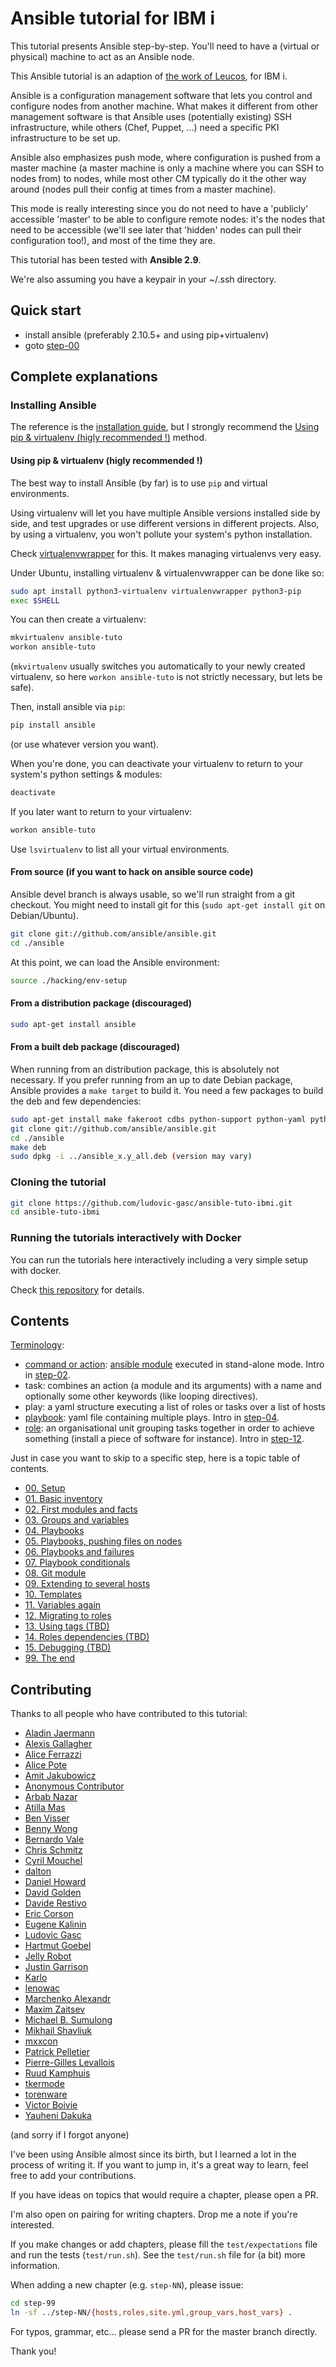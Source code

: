 # Ansible tutorial for IBM i

This tutorial presents Ansible step-by-step. You'll need to have a (virtual or
physical) machine to act as an Ansible node.

This Ansible tutorial is an adaption of [the work of Leucos](https://github.com/leucos/ansible-tuto), for IBM i.

Ansible is a configuration management software that lets you control and
configure nodes from another machine. What makes it different from other
management software is that Ansible uses (potentially existing) SSH
infrastructure, while others (Chef, Puppet, ...) need a specific PKI
infrastructure to be set up.

Ansible also emphasizes push mode, where configuration is pushed from a master
machine (a master machine is only a machine where you can SSH to nodes from) to
nodes, while most other CM typically do it the other way around (nodes pull
their config at times from a master machine).

This mode is really interesting since you do not need to have a 'publicly'
accessible 'master' to be able to configure remote nodes: it's the nodes
that need to be accessible (we'll see later that 'hidden' nodes can pull their
configuration too!), and most of the time they are.

This tutorial has been tested with **Ansible 2.9**.

We're also assuming you have a keypair in your ~/.ssh directory.

## Quick start

- install ansible (preferably 2.10.5+ and using pip+virtualenv)
- goto [step-00](./step-00/README.md)

## Complete explanations

### Installing Ansible

The reference is the [installation
guide](https://docs.ansible.com/ansible/latest/installation_guide/intro_installation.html),
but I strongly recommend the [Using pip & virtualenv (higly recommended
!)](#using-pip--virtualenv-higly-recommended-) method.

#### Using pip & virtualenv (higly recommended !)

The best way to install Ansible (by far) is to use `pip` and virtual
environments.

Using virtualenv will let you have multiple Ansible versions
installed side by side, and test upgrades or use different versions in
different projects. Also, by using a virtualenv, you won't pollute your
system's python installation.

Check
[virtualenvwrapper](https://virtualenvwrapper.readthedocs.io/en/latest/)
for this. It makes managing virtualenvs very easy.

Under Ubuntu, installing virtualenv & virtualenvwrapper can be done like
so:

```bash
sudo apt install python3-virtualenv virtualenvwrapper python3-pip
exec $SHELL
```

You can then create a virtualenv:

```bash
mkvirtualenv ansible-tuto
workon ansible-tuto
```

(`mkvirtualenv` usually switches you automatically to your newly created
virtualenv, so here `workon ansible-tuto` is not strictly necessary, but
lets be safe).

Then, install ansible via `pip`:

```bash
pip install ansible
```

(or use whatever version you want).

When you're done, you can deactivate your virtualenv to return to your
system's python settings & modules:

```bash
deactivate
```

If you later want to return to your virtualenv:

```bash
workon ansible-tuto
```

Use `lsvirtualenv` to list all your virtual environments.

#### From source (if you want to hack on ansible source code)

Ansible devel branch is always usable, so we'll run straight from a git checkout.
You might need to install git for this (`sudo apt-get install git` on Debian/Ubuntu).

```bash
git clone git://github.com/ansible/ansible.git
cd ./ansible
```

At this point, we can load the Ansible environment:

```bash
source ./hacking/env-setup
```

#### From a distribution package (discouraged)

```bash
sudo apt-get install ansible
```

#### From a built deb package (discouraged)

When running from an distribution package, this is absolutely not
necessary. If you prefer running from an up to date Debian package,
Ansible provides a `make target` to build it. You need a few packages to
build the deb and
few dependencies:

```bash
sudo apt-get install make fakeroot cdbs python-support python-yaml python-jinja2 python-paramiko python-crypto python-pip
git clone git://github.com/ansible/ansible.git
cd ./ansible
make deb
sudo dpkg -i ../ansible_x.y_all.deb (version may vary)
```

### Cloning the tutorial

```bash
git clone https://github.com/ludovic-gasc/ansible-tuto-ibmi.git
cd ansible-tuto-ibmi
```

### Running the tutorials interactively with Docker

You can run the tutorials here interactively including a very simple setup with docker.

Check [this repository](https://github.com/turkenh/ansible-interactive-tutorial) for details.

## Contents

[Terminology](https://docs.ansible.com/ansible/glossary.html):
 - [command or
   action](https://docs.ansible.com/ansible/intro_adhoc.html): [ansible module](https://docs.ansible.com/ansible/modules.html) executed in
   stand-alone mode. Intro in [step-02](https://github.com/ludovic-gasc/ansible-tuto-ibmi/tree/master/step-02).
 - task: combines an action (a module and its arguments) with a name
   and optionally some other keywords (like looping directives).
 - play: a yaml structure executing a list of roles or tasks over a list
   of hosts
 - [playbook](https://docs.ansible.com/ansible/playbooks_intro.html):
   yaml file containing multiple plays. Intro in
   [step-04](https://github.com/ludovic-gasc/ansible-tuto-ibmi/tree/master/step-04).
 - [role](https://docs.ansible.com/ansible/playbooks_roles.html): an
   organisational unit grouping tasks together in order to achieve
   something (install a piece of software for instance). Intro in
   [step-12](https://github.com/ludovic-gasc/ansible-tuto-ibmi/tree/master/step-12).

Just in case you want to skip to a specific step, here is a topic table of contents.

- [00. Setup](https://github.com/ludovic-gasc/ansible-tuto-ibmi/tree/master/step-00)
- [01. Basic inventory](https://github.com/ludovic-gasc/ansible-tuto-ibmi/tree/master/step-01)
- [02. First modules and facts](https://github.com/ludovic-gasc/ansible-tuto-ibmi/tree/master/step-02)
- [03. Groups and variables](https://github.com/ludovic-gasc/ansible-tuto-ibmi/tree/master/step-03)
- [04. Playbooks](https://github.com/ludovic-gasc/ansible-tuto-ibmi/tree/master/step-04)
- [05. Playbooks, pushing files on nodes](https://github.com/ludovic-gasc/ansible-tuto-ibmi/tree/master/step-05)
- [06. Playbooks and failures](https://github.com/ludovic-gasc/ansible-tuto-ibmi/tree/master/step-06)
- [07. Playbook conditionals](https://github.com/ludovic-gasc/ansible-tuto-ibmi/tree/master/step-07)
- [08. Git module](https://github.com/ludovic-gasc/ansible-tuto-ibmi/tree/master/step-08)
- [09. Extending to several hosts](https://github.com/ludovic-gasc/ansible-tuto-ibmi/tree/master/step-09)
- [10. Templates](https://github.com/ludovic-gasc/ansible-tuto-ibmi/tree/master/step-10)
- [11. Variables again](https://github.com/ludovic-gasc/ansible-tuto-ibmi/tree/master/step-11)
- [12. Migrating to roles](https://github.com/ludovic-gasc/ansible-tuto-ibmi/tree/master/step-12)
- [13. Using tags (TBD)](https://github.com/ludovic-gasc/ansible-tuto-ibmi/tree/master/step-13)
- [14. Roles dependencies (TBD)](https://github.com/ludovic-gasc/ansible-tuto-ibmi/tree/master/step-14)
- [15. Debugging (TBD)](https://github.com/ludovic-gasc/ansible-tuto-ibmi/tree/master/step-15)
- [99. The end](https://github.com/ludovic-gasc/ansible-tuto-ibmi/tree/master/step-99)

## Contributing

Thanks to all people who have contributed to this tutorial:

* [Aladin Jaermann](http://github.com/oxyrox)
* [Alexis Gallagher](https://github.com/algal)
* [Alice Ferrazzi](https://github.com/aliceinwire)
* [Alice Pote](https://github.com/aliceriot)
* [Amit Jakubowicz](https://github.com/amitit)
* [Anonymous Contributor](https://github.com/terroirman)
* [Arbab Nazar](https://github.com/arbabnazar)
* [Atilla Mas](https://github.com/atillamas)
* [Ben Visser](https://github.com/noqcks)
* [Benny Wong](https://github.com/bdotdub)
* [Bernardo Vale](https://github.com/bernardoVale)
* [Chris Schmitz](https://github.com/ccschmitz)
* [Cyril Mouchel](https://github.com/mouchh)
* [dalton](https://github.com/dalton)
* [Daniel Howard](https://github.com/dannyman)
* [David Golden](https://github.com/dagolden)
* [Davide Restivo](https://github.com/daviderestivo)
* [Eric Corson](https://github.com/frodopwns)
* [Eugene Kalinin](https://github.com/ekalinin)
* [Ludovic Gasc](https://github.com/GMLudo)
* [Hartmut Goebel](https://github.com/htgoebel)
* [Jelly Robot](https://github.com/jellyjellyrobot)
* [Justin Garrison](https://github.com/rothgar)
* [Karlo](https://github.com/karlo57)
* [lenowac](https://github.com/lenowac)
* [Marchenko Alexandr](https://github.com/mac2000)
* [Maxim Zaitsev](http://github.com/7aitsev)
* [Michael B. Sumulong](http://github.com/MSumulong/)
* [Mikhail Shavliuk](https://github.com/mshavliuk)
* [mxxcon](https://github.com/mxxcon)
* [Patrick Pelletier](https://github.com/skinp)
* [Pierre-Gilles Levallois](https://github.com/Pilooz)
* [Ruud Kamphuis](https://github.com/ruudk)
* [tkermode](https://github.com/tkermode)
* [torenware](https://github.com/torenware)
* [Victor Boivie](https://github.com/boivie)
* [Yauheni Dakuka](https://github.com/ydakuka)

(and sorry if I forgot anyone)

I've been using Ansible almost since its birth, but I learned a lot in
the process of writing it. If you want to jump in, it's a great way to
learn, feel free to add your contributions.

If you have ideas on topics that would require a chapter, please open a
PR.

I'm also open on pairing for writing chapters. Drop me a note if you're
interested.

If you make changes or add chapters, please fill the `test/expectations`
file and run the tests (`test/run.sh`).
See the `test/run.sh` file for (a bit) more information.

When adding a new chapter (e.g. `step-NN`), please issue:

```bash
cd step-99
ln -sf ../step-NN/{hosts,roles,site.yml,group_vars,host_vars} .
```

For typos, grammar, etc... please send a PR for the master branch
directly.

Thank you!
